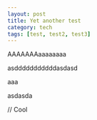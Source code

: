 ```yaml
--- 
layout: post
title: Yet another test
category: tech
tags: [test, test2, test3]
---
```

<p class="excerpt">
	AAAAAAAaaaaaaaa
</p>

asdddddddddddasdasd

aaa

asdasda

// Cool